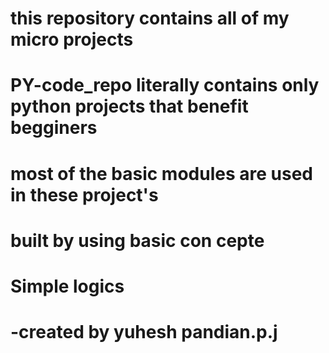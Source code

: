 # this repository contains all of my micro projects 
# PY-code_repo literally contains only python projects that benefit begginers
# most of the basic modules are used in these project's
# built by using basic con cepte
# Simple logics 
# -created by yuhesh pandian.p.j
